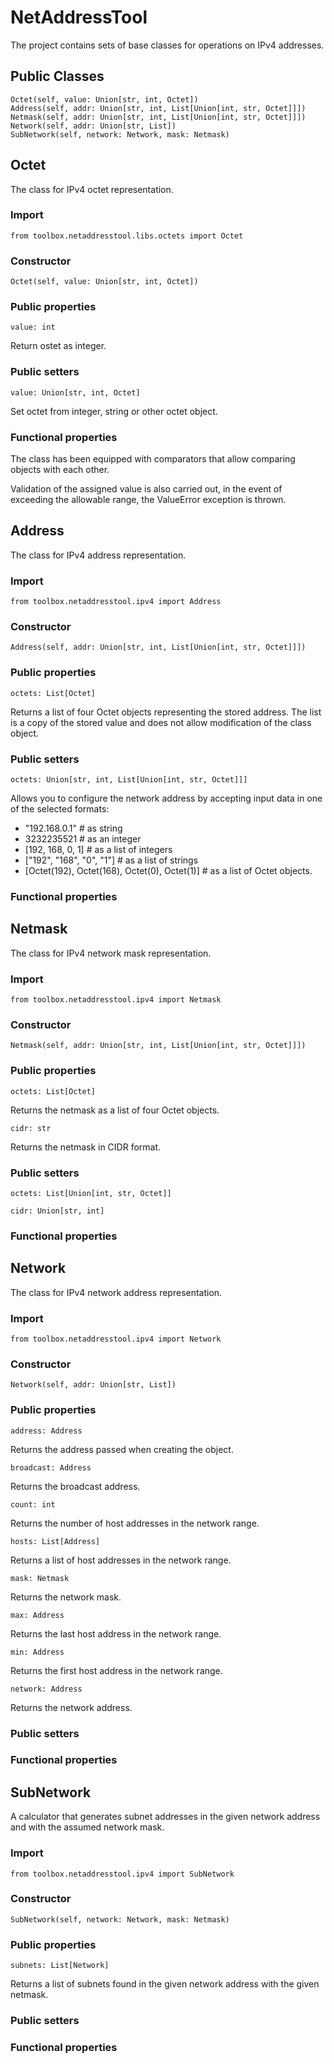 # NetAddressTool

The project contains sets of base classes for operations on IPv4 addresses.

## Public Classes

```
Octet(self, value: Union[str, int, Octet])
Address(self, addr: Union[str, int, List[Union[int, str, Octet]]])
Netmask(self, addr: Union[str, int, List[Union[int, str, Octet]]])
Network(self, addr: Union[str, List])
SubNetwork(self, network: Network, mask: Netmask)
```

## Octet

The class for IPv4 octet representation.

### Import
```
from toolbox.netaddresstool.libs.octets import Octet
```

### Constructor
```
Octet(self, value: Union[str, int, Octet])
```

### Public properties

```
value: int
```
Return ostet as integer.

### Public setters

```
value: Union[str, int, Octet]
```
Set octet from integer, string or other octet object.

### Functional properties

The class has been equipped with comparators that allow comparing objects with each other.

Validation of the assigned value is also carried out, in the event of exceeding the allowable range, the ValueError exception is thrown.

## Address

The class for IPv4 address representation.

### Import
```
from toolbox.netaddresstool.ipv4 import Address
```

### Constructor
```
Address(self, addr: Union[str, int, List[Union[int, str, Octet]]])
```

### Public properties
```
octets: List[Octet]
```
Returns a list of four Octet objects representing the stored address. The list is a copy of the stored value and does not allow modification of the class object.

### Public setters
```
octets: Union[str, int, List[Union[int, str, Octet]]]
```
Allows you to configure the network address by accepting input data in one of the selected formats:
- "192.168.0.1" # as string
- 3232235521 # as an integer
- [192, 168, 0, 1] # as a list of integers
- ["192", "168", "0", "1"] # as a list of strings
- [Octet(192), Octet(168), Octet(0), Octet(1)] # as a list of Octet objects.

### Functional properties

## Netmask

The class for IPv4 network mask representation.

### Import
```
from toolbox.netaddresstool.ipv4 import Netmask
```

### Constructor
```
Netmask(self, addr: Union[str, int, List[Union[int, str, Octet]]])
```

### Public properties
```
octets: List[Octet]
```
Returns the netmask as a list of four Octet objects.

```
cidr: str
```
Returns the netmask in CIDR format.

### Public setters

```
octets: List[Union[int, str, Octet]]
```
```
cidr: Union[str, int]
```

### Functional properties

## Network

The class for IPv4 network address representation.

### Import
```
from toolbox.netaddresstool.ipv4 import Network
```

### Constructor
```
Network(self, addr: Union[str, List])
```

### Public properties
```
address: Address
```
Returns the address passed when creating the object.

```
broadcast: Address
```
Returns the broadcast address.

```
count: int
```
Returns the number of host addresses in the network range.

```
hosts: List[Address]
```
Returns a list of host addresses in the network range.

```
mask: Netmask
```
Returns the network mask.

```
max: Address
```
Returns the last host address in the network range.

```
min: Address
```
Returns the first host address in the network range.

```
network: Address
```
Returns the network address.

### Public setters
### Functional properties

## SubNetwork

A calculator that generates subnet addresses in the given network address and with the assumed network mask.

### Import
```
from toolbox.netaddresstool.ipv4 import SubNetwork
```

### Constructor
```
SubNetwork(self, network: Network, mask: Netmask)
```

### Public properties
```
subnets: List[Network]
```
Returns a list of subnets found in the given network address with the given netmask.

### Public setters
### Functional properties
